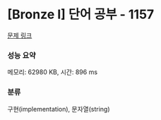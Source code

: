 # [Bronze I] 단어 공부 - 1157 

[문제 링크](https://www.acmicpc.net/problem/1157) 

### 성능 요약

메모리: 62980 KB, 시간: 896 ms

### 분류

구현(implementation), 문자열(string)

